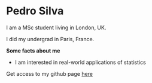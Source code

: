 # Pedro Silva

I am a MSc student living in London, UK.

I did my undergrad in Paris, France.

**Some facts about me**

- I am interested in real-world applications of statistics

Get access to my github page [here](https://github.com/peulsilva)
